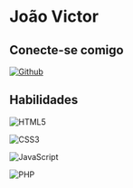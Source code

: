 # João Victor

## Conecte-se comigo

[![Github](https://img.shields.io/badge/Gitghub-000?style=for-the-badge&logo=linkedin&logoColor=FFF)](https://www.github.com/joaovictor0/)

## Habilidades

![HTML5](https://img.shields.io/badge/HTML5-000?style=for-the-badge&logo=html5)

![CSS3](https://img.shields.io/badge/CSS3-000?style=for-the-badge&logo=css3&logoColor=264CE4)

![JavaScript](https://img.shields.io/badge/JavaScript-000?style=for-the-badge&logo=javascript)

![PHP](https://img.shields.io/badge/php-000?style=for-the-badge&logo=php)